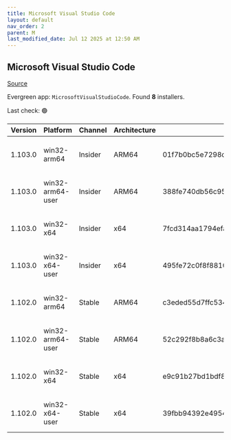 ```yaml
---
title: Microsoft Visual Studio Code
layout: default
nav_order: 2
parent: M
last_modified_date: Jul 12 2025 at 12:50 AM
---
```


## Microsoft Visual Studio Code

[Source](https://code.visualstudio.com)

Evergreen app: `MicrosoftVisualStudioCode`. Found **8** installers.

Last check: 🟢

| Version | Platform         | Channel | Architecture | Sha256                                                           | URI                                                                                                                                                                                                                                                                                                              |
| ------- | ---------------- | ------- | ------------ | ---------------------------------------------------------------- | ---------------------------------------------------------------------------------------------------------------------------------------------------------------------------------------------------------------------------------------------------------------------------------------------------------------- |
| 1.103.0 | win32-arm64      | Insider | ARM64        | 01f7b0bc5e7298d2c67601ea5d6f7ce76d6f6c03ac8f85544dcac2b0f018e66e | [https://vscode.download.prss.microsoft.com/dbazure/download/insider/141aa8582abb96f671badbb100bbd6dab3f85a7c/VSCodeSetup-arm64-1.103.0-insider.exe](https://vscode.download.prss.microsoft.com/dbazure/download/insider/141aa8582abb96f671badbb100bbd6dab3f85a7c/VSCodeSetup-arm64-1.103.0-insider.exe)         |
| 1.103.0 | win32-arm64-user | Insider | ARM64        | 388fe740db56c959476aa1239de6f44f0fb13fd03042556c6f2f017b36af2ae8 | [https://vscode.download.prss.microsoft.com/dbazure/download/insider/141aa8582abb96f671badbb100bbd6dab3f85a7c/VSCodeUserSetup-arm64-1.103.0-insider.exe](https://vscode.download.prss.microsoft.com/dbazure/download/insider/141aa8582abb96f671badbb100bbd6dab3f85a7c/VSCodeUserSetup-arm64-1.103.0-insider.exe) |
| 1.103.0 | win32-x64        | Insider | x64          | 7fcd314aa1794efa19d706b4682e790aa3c04bf2ff4983945104d109cd1ee613 | [https://vscode.download.prss.microsoft.com/dbazure/download/insider/141aa8582abb96f671badbb100bbd6dab3f85a7c/VSCodeSetup-x64-1.103.0-insider.exe](https://vscode.download.prss.microsoft.com/dbazure/download/insider/141aa8582abb96f671badbb100bbd6dab3f85a7c/VSCodeSetup-x64-1.103.0-insider.exe)             |
| 1.103.0 | win32-x64-user   | Insider | x64          | 495fe72c0f8f8810f6baf55bab4529331e46e00dff86dadfe3886141c04d1605 | [https://vscode.download.prss.microsoft.com/dbazure/download/insider/141aa8582abb96f671badbb100bbd6dab3f85a7c/VSCodeUserSetup-x64-1.103.0-insider.exe](https://vscode.download.prss.microsoft.com/dbazure/download/insider/141aa8582abb96f671badbb100bbd6dab3f85a7c/VSCodeUserSetup-x64-1.103.0-insider.exe)     |
| 1.102.0 | win32-arm64      | Stable  | ARM64        | c3eded55d7ffc534f4e0826bd45f714f8e1666daddcff544449175dbcdae5d03 | [https://vscode.download.prss.microsoft.com/dbazure/download/stable/cb0c47c0cfaad0757385834bd89d410c78a856c0/VSCodeSetup-arm64-1.102.0.exe](https://vscode.download.prss.microsoft.com/dbazure/download/stable/cb0c47c0cfaad0757385834bd89d410c78a856c0/VSCodeSetup-arm64-1.102.0.exe)                           |
| 1.102.0 | win32-arm64-user | Stable  | ARM64        | 52c292f8b8a6c3ad00a1a7f64c64889c9dd044376e5b7109310da9e80b8f37e2 | [https://vscode.download.prss.microsoft.com/dbazure/download/stable/cb0c47c0cfaad0757385834bd89d410c78a856c0/VSCodeUserSetup-arm64-1.102.0.exe](https://vscode.download.prss.microsoft.com/dbazure/download/stable/cb0c47c0cfaad0757385834bd89d410c78a856c0/VSCodeUserSetup-arm64-1.102.0.exe)                   |
| 1.102.0 | win32-x64        | Stable  | x64          | e9c91b27bd1bdf89dfa85e060b5f72a73fdd1741c86e73bef65c40f944fe3ce3 | [https://vscode.download.prss.microsoft.com/dbazure/download/stable/cb0c47c0cfaad0757385834bd89d410c78a856c0/VSCodeSetup-x64-1.102.0.exe](https://vscode.download.prss.microsoft.com/dbazure/download/stable/cb0c47c0cfaad0757385834bd89d410c78a856c0/VSCodeSetup-x64-1.102.0.exe)                               |
| 1.102.0 | win32-x64-user   | Stable  | x64          | 39fbb94392e4954eb9fc592e958f5869f3aa9984bd3a89b62a3a9455ae90c63f | [https://vscode.download.prss.microsoft.com/dbazure/download/stable/cb0c47c0cfaad0757385834bd89d410c78a856c0/VSCodeUserSetup-x64-1.102.0.exe](https://vscode.download.prss.microsoft.com/dbazure/download/stable/cb0c47c0cfaad0757385834bd89d410c78a856c0/VSCodeUserSetup-x64-1.102.0.exe)                       |
